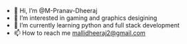 - 👋 Hi, I’m @M-Pranav-Dheeraj
- 👀 I’m interested in gaming and graphics desigining 
- 🌱 I’m currently learning python and full stack development 
- 📫 How to reach me  mallidheeraj2@gmail.com

<!---
M-Pranav-Dheeraj/M-Pranav-Dheeraj is a ✨ special ✨ repository because its `README.md` (this file) appears on your GitHub profile.
You can click the Preview link to take a look at your changes.
--->
